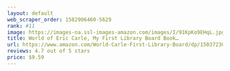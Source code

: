 ```yaml
---
layout: default 
﻿web_scraper_order: 1582906460-5629
rank: #11
image: https://images-na.ssl-images-amazon.com/images/I/91KpKo9EHqL.jpg
title: World of Eric Carle, My First Library Board Book…
url: https://www.amazon.com/World-Carle-First-Library-Board/dp/1503723003/ref=zg_mw_books_11?_encoding=UTF8&psc=1&refRID=TBMNK4Y038MCV8ZD423X
reviews: 4.7 out of 5 stars
price: $9.59 
---
```

